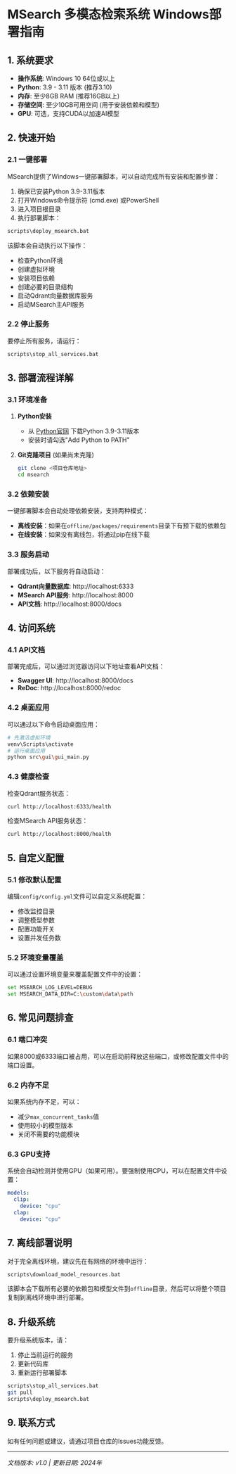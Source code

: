 # MSearch 多模态检索系统 Windows部署指南

## 1. 系统要求

- **操作系统**: Windows 10 64位或以上
- **Python**: 3.9 - 3.11 版本 (推荐3.10)
- **内存**: 至少8GB RAM (推荐16GB以上)
- **存储空间**: 至少10GB可用空间 (用于安装依赖和模型)
- **GPU**: 可选，支持CUDA以加速AI模型

## 2. 快速开始

### 2.1 一键部署

MSearch提供了Windows一键部署脚本，可以自动完成所有安装和配置步骤：

1. 确保已安装Python 3.9-3.11版本
2. 打开Windows命令提示符 (cmd.exe) 或PowerShell
3. 进入项目根目录
4. 执行部署脚本：

```bash
scripts\deploy_msearch.bat
```

该脚本会自动执行以下操作：
- 检查Python环境
- 创建虚拟环境
- 安装项目依赖
- 创建必要的目录结构
- 启动Qdrant向量数据库服务
- 启动MSearch主API服务

### 2.2 停止服务

要停止所有服务，请运行：

```bash
scripts\stop_all_services.bat
```

## 3. 部署流程详解

### 3.1 环境准备

1. **Python安装**
   - 从 [Python官网](https://www.python.org/downloads/) 下载Python 3.9-3.11版本
   - 安装时请勾选"Add Python to PATH"

2. **Git克隆项目** (如果尚未克隆)
   ```bash
   git clone <项目仓库地址>
   cd msearch
   ```

### 3.2 依赖安装

一键部署脚本会自动处理依赖安装，支持两种模式：
- **离线安装**：如果在`offline/packages/requirements`目录下有预下载的依赖包
- **在线安装**：如果没有离线包，将通过pip在线下载

### 3.3 服务启动

部署成功后，以下服务将自动启动：
- **Qdrant向量数据库**: http://localhost:6333
- **MSearch API服务**: http://localhost:8000
- **API文档**: http://localhost:8000/docs

## 4. 访问系统

### 4.1 API文档

部署完成后，可以通过浏览器访问以下地址查看API文档：
- **Swagger UI**: http://localhost:8000/docs
- **ReDoc**: http://localhost:8000/redoc

### 4.2 桌面应用

可以通过以下命令启动桌面应用：

```bash
# 先激活虚拟环境
venv\Scripts\activate
# 运行桌面应用
python src\gui\gui_main.py
```

### 4.3 健康检查

检查Qdrant服务状态：
```bash
curl http://localhost:6333/health
```

检查MSearch API服务状态：
```bash
curl http://localhost:8000/health
```

## 5. 自定义配置

### 5.1 修改默认配置

编辑`config/config.yml`文件可以自定义系统配置：
- 修改监控目录
- 调整模型参数
- 配置功能开关
- 设置并发任务数

### 5.2 环境变量覆盖

可以通过设置环境变量来覆盖配置文件中的设置：
```bash
set MSEARCH_LOG_LEVEL=DEBUG
set MSEARCH_DATA_DIR=C:\custom\data\path
```

## 6. 常见问题排查

### 6.1 端口冲突

如果8000或6333端口被占用，可以在启动前释放这些端口，或修改配置文件中的端口设置。

### 6.2 内存不足

如果系统内存不足，可以：
- 减少`max_concurrent_tasks`值
- 使用较小的模型版本
- 关闭不需要的功能模块

### 6.3 GPU支持

系统会自动检测并使用GPU（如果可用）。要强制使用CPU，可以在配置文件中设置：
```yaml
models:
  clip:
    device: "cpu"
  clap:
    device: "cpu"
```

## 7. 离线部署说明

对于完全离线环境，建议先在有网络的环境中运行：
```bash
scripts\download_model_resources.bat
```

该脚本会下载所有必要的依赖包和模型文件到`offline`目录，然后可以将整个项目复制到离线环境中进行部署。

## 8. 升级系统

要升级系统版本，请：
1. 停止当前运行的服务
2. 更新代码库
3. 重新运行部署脚本

```bash
scripts\stop_all_services.bat
git pull
scripts\deploy_msearch.bat
```

## 9. 联系方式

如有任何问题或建议，请通过项目仓库的Issues功能反馈。

---

*文档版本: v1.0 | 更新日期: 2024年*
